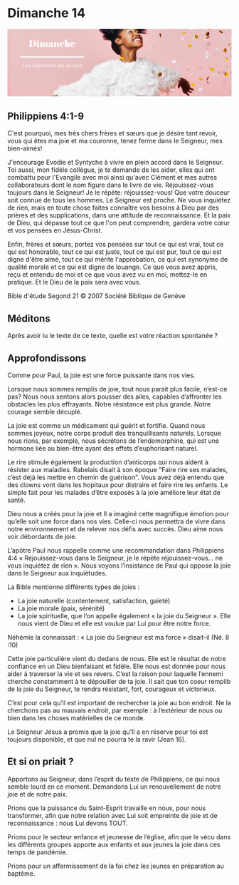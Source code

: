 # Dimanche 14
![alt text](images/SDP-Dimanche.png "Dimanche 14 - Les bienfaits de la joie")

## Philippiens 4:1-9

C'est pourquoi, mes très chers frères et sœurs que je désire tant revoir, vous qui êtes ma joie et ma couronne, tenez ferme dans le Seigneur, mes bien-aimés!

J'encourage Evodie et Syntyche à vivre en plein accord dans le Seigneur. Toi aussi, mon fidèle collègue, je te demande de les aider, elles qui ont combattu pour l'Evangile avec moi ainsi qu'avec Clément et mes autres collaborateurs dont le nom figure dans le livre de vie.
Réjouissez-vous toujours dans le Seigneur! Je le répète: réjouissez-vous!
Que votre douceur soit connue de tous les hommes. Le Seigneur est proche.
Ne vous inquiétez de rien, mais en toute chose faites connaître vos besoins à Dieu par des prières et des supplications, dans une attitude de reconnaissance. Et la paix de Dieu, qui dépasse tout ce que l'on peut comprendre, gardera votre cœur et vos pensées en Jésus-Christ.

Enfin, frères et sœurs, portez vos pensées sur tout ce qui est vrai, tout ce qui est honorable, tout ce qui est juste, tout ce qui est pur, tout ce qui est digne d'être aimé, tout ce qui mérite l'approbation, ce qui est synonyme de qualité morale et ce qui est digne de louange. Ce que vous avez appris, reçu et entendu de moi et ce que vous avez vu en moi, mettez-le en pratique. Et le Dieu de la paix sera avec vous.

Bible d'étude Segond 21
© 2007 Société Biblique de Genève

## Méditons

Après avoir lu le texte de ce texte, quelle est votre réaction spontanée ?

## Approfondissons

Comme pour Paul, la joie est une force puissante dans nos vies.

Lorsque nous sommes remplis de joie, tout nous parait plus facile, n’est-ce pas? Nous nous sentons alors pousser des ailes, capables d’affronter les obstacles les plus effrayants. Notre résistance est plus grande. Notre courage semble décuplé.

La joie est comme un médicament qui guérit et fortifie. Quand nous sommes joyeux, notre corps produit des tranquillisants naturels. Lorsque nous rions, par exemple, nous sécrétons de l’endomorphine, qui est une hormone liée au bien-être ayant des effets d’euphorisant naturel.

Le rire stimule également la production d’anticorps qui nous aident à résister aux maladies. Rabelais disait à son époque "Faire rire ses malades, c’est déjà les mettre en chemin de guérison".
Vous avez déjà entendu que des clowns vont dans les hopitaux pour distraire et faire rire les enfants. Le simple fait pour les malades d’être exposés à la joie améliore leur état de santé.

Dieu nous a créés pour la joie et Il a imaginé cette magnifique émotion pour qu’elle soit une force dans nos vies. Celle-ci nous permettra de vivre dans notre environnement et de relever nos défis avec succès. Dieu aime nous voir débordants de joie.

L’apôtre Paul nous rappelle comme une recommandation dans Philippiens 4:4 « Réjouissez-vous dans le Seigneur, je le répète réjouissez-vous… ne vous inquiétez de rien ». Nous voyons l’insistance de Paul qui oppose la joie dans  le Seigneur aux inquiétudes.

La Bible mentionne différents types de joies :
* La joie naturelle (contentement, satisfaction, gaieté)
* La joie morale (paix, sérénité)
* La joie spirituelle, que l’on appelle également « la joie du Seigneur ». Elle
nous vient de Dieu et elle est voulue par Lui pour être notre force.

Néhémie la connaissait : « La joie du Seigneur est ma force » disait-il (Né. 8 :10)

Cette joie particulière vient du dedans de nous. Elle est le résultat de notre confiance en un Dieu bienfaisant et fidèle. Elle nous est donnée pour nous aider à traverser la vie et ses revers. C’est la raison pour laquelle l’ennemi cherche constamment à te dépouiller de ta joie. Il sait que ton coeur remplib de la joie du Seigneur, te rendra résistant, fort, courageux et victorieux.

C’est pour cela qu’il est important de rechercher la joie au bon endroit. Ne la cherchons pas au mauvais endroit, par exemple : à l’extérieur de nous ou bien dans les choses matérielles de ce monde.

Le Seigneur Jésus a promis que la joie qu’Il a en réserve pour toi est toujours disponible, et que nul ne pourra te la ravir (Jean 16).

## Et si on priait ?

Apportons au Seigneur, dans l’esprit du texte de Philippiens, ce qui nous semble lourd en ce moment. Demandons Lui un renouvellement de notre joie et de notre paix.

Prions que la puissance du Saint-Esprit travaille en nous, pour nous transformer, afin que notre relation avec Lui soit empreinte de joie et de reconnaissance : nous Lui devons TOUT.

Prions pour le secteur enfance et jeunesse de l’église, afin que le vécu dans les différents groupes apporte aux enfants et aux jeunes la joie dans ces temps de pandémie.

Prions pour un affermissement de la foi chez les jeunes en préparation au baptême.
